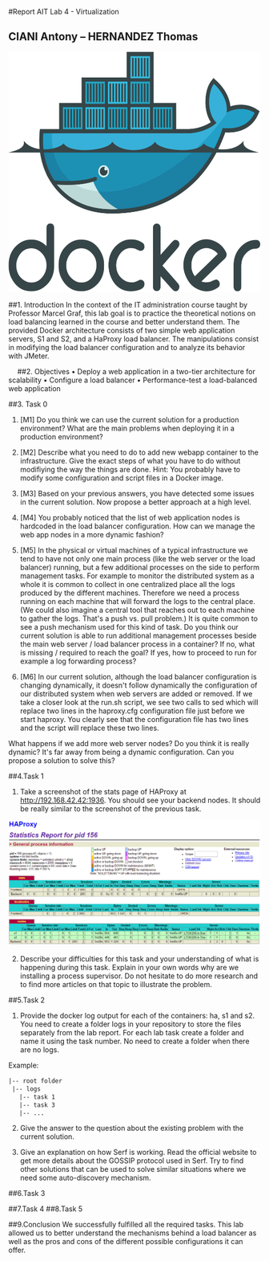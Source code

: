 #Report AIT Lab 4 - Virtualization
## CIANI Antony – HERNANDEZ Thomas

![Architecture](assets/reportimg/dockerlogo.png)


##1.	Introduction
In the context of the IT administration course taught by Professor Marcel Graf, this lab goal is to practice the theoretical notions on load balancing learned in the course and better understand them. The provided Docker architecture consists of two simple web application servers, S1 and S2, and a HaProxy load balancer. The manipulations consist in modifying the load balancer configuration and to analyze its behavior with JMeter.

 
 
 
##2. Objectives
•	Deploy a web application in a two-tier architecture for scalability
•	Configure a load balancer
•	Performance-test a load-balanced web application
 

##3. Task 0

1.	[M1] Do you think we can use the current solution for a production environment? What are the main problems when deploying it in a production environment?

2.	[M2] Describe what you need to do to add new webapp container to the infrastructure. Give the exact steps of what you have to do without modifiying the way the things are done. Hint: You probably have to modify some configuration and script files in a Docker image.


3.	[M3] Based on your previous answers, you have detected some issues in the current solution. Now propose a better approach at a high level.


4.	[M4] You probably noticed that the list of web application nodes is hardcoded in the load balancer configuration. How can we manage the web app nodes in a more dynamic fashion?


5.	[M5] In the physical or virtual machines of a typical infrastructure we tend to have not only one main process (like the web server or the load balancer) running, but a few additional processes on the side to perform management tasks. 
For example to monitor the distributed system as a whole it is common to collect in one centralized place all the logs produced by the different machines. Therefore we need a process running on each machine that will forward the logs to the central place. (We could also imagine a central tool that reaches out to each machine to gather the logs. That's a push vs. pull problem.) It is quite common to see a push mechanism used for this kind of task.
Do you think our current solution is able to run additional management processes beside the main web server / load balancer process in a container? If no, what is missing / required to reach the goal? If yes, how to proceed to run for example a log forwarding process?

6.	[M6] In our current solution, although the load balancer configuration is changing dynamically, it doesn't follow dynamically the configuration of our distributed system when web servers are added or removed. If we take a closer look at the run.sh script, we see two calls to sed which will replace two lines in the haproxy.cfg configuration file just before we start haproxy. You clearly see that the configuration file has two lines and the script will replace these two lines.

What happens if we add more web server nodes? Do you think it is really dynamic? It's far away from being a dynamic configuration. Can you propose a solution to solve this?

##4.Task 1 

1. Take a screenshot of the stats page of HAProxy at http://192.168.42.42:1936. You should see your backend nodes. It should be really similar to the screenshot of the previous task.


![Capture](assets/reportimg/captures/Task1_1.PNG)


2. Describe your difficulties for this task and your understanding of what is happening during this task. Explain in your own words why are we installing a process supervisor. Do not hesitate to do more research and to find more articles on that topic to illustrate the problem.

##5.Task 2

1. Provide the docker log output for each of the containers: ha, s1 and s2. You need to create a folder logs in your repository to store the files separately from the lab report. For each lab task create a folder and name it using the task number. No need to create a folder when there are no logs.

Example:
	
	|-- root folder
	 |-- logs
	   |-- task 1
	   |-- task 3
	   |-- ...

2. Give the answer to the question about the existing problem with the current solution.

3. Give an explanation on how Serf is working. Read the official website to get more details about the GOSSIP protocol used in Serf. Try to find other solutions that can be used to solve similar situations where we need some auto-discovery mechanism.

##6.Task 3


##7.Task 4
##8.Task 5

##9.Conclusion
We successfully fulfilled all the required tasks. This lab allowed us to better understand the mechanisms behind a load balancer as well as the pros and cons of the different possible configurations it can offer. 
